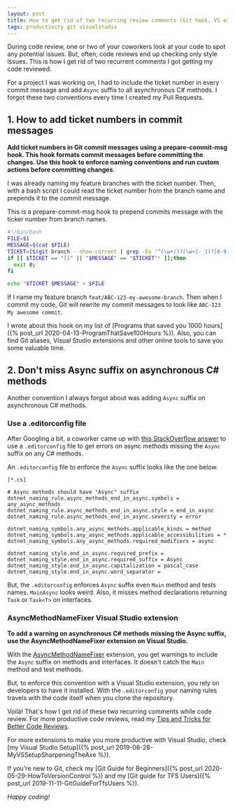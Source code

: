 ```yaml
---
layout: post
title: How to get rid of two recurring review comments (Git hook, VS extension)
tags: productivity git visualstudio
---
```


During code review, one or two of your coworkers look at your code to spot any potential issues. But, often, code reviews end up checking only style issues. This is how I get rid of two recurrent comments I got getting my code reviewed.

For a project I was working on, I had to include the ticket number in every commit message and add `Async` suffix to all asynchronous C# methods. I forgot these two conventions every time I created my Pull Requests.

## 1. How to add ticket numbers in commit messages

**Add ticket numbers in Git commit messages using a prepare-commit-msg hook. This hook formats commit messages before committing the changes. Use this hook to enforce naming conventions and run custom actions before committing changes**.

I was already naming my feature branches with the ticket number. Then, with a bash script I could read the ticket number from the branch name and prepends it to the commit message.

This is a prepare-commit-msg hook to prepend commits message with the ticker number from branch names.

```bash
#!/bin/bash
FILE=$1
MESSAGE=$(cat $FILE)
TICKET=[$(git branch --show-current | grep -Eo '^(\w+/)?(\w+[-_])?[0-9]+' | grep -Eo '(\w+[-])?[0-9]+' | tr "[:lower:]" "[:upper:]")]
if [[ $TICKET == "[]" || "$MESSAGE" == "$TICKET"* ]];then
  exit 0;
fi

echo "$TICKET $MESSAGE" > $FILE
```

If I name my feature branch `feat/ABC-123-my-awesome-branch`. Then when I commit my code, Git  will rewrite my commit messages to look like `ABC-123 My awesome commit`. 

I wrote about this hook on my list of [Programs that saved you 1000 hours]({% post_url 2020-04-13-ProgramThatSave100Hours %}). Also, you can find Git aliases, Visual Studio extensions and other online tools to save you some valuable time.

## 2. Don't miss Async suffix on asynchronous C# methods

Another convention I always forgot about was adding `Async` suffix on asynchronous C# methods.

### Use a .editorconfig file

After Googling a bit, a coworker came up with [this StackOverflow answer](https://stackoverflow.com/questions/53972941/how-do-i-get-a-warning-in-visual-studio-when-async-methods-dont-end-in-async) to use a `.editorconfig` file to get errors on async methods missing the `Async` suffix on any C# methods.

An `.editorconfig` file to enforce the `Async` suffix looks like the one below.

```
[*.cs]

# Async methods should have "Async" suffix
dotnet_naming_rule.async_methods_end_in_async.symbols = any_async_methods
dotnet_naming_rule.async_methods_end_in_async.style = end_in_async
dotnet_naming_rule.async_methods_end_in_async.severity = error

dotnet_naming_symbols.any_async_methods.applicable_kinds = method
dotnet_naming_symbols.any_async_methods.applicable_accessibilities = *
dotnet_naming_symbols.any_async_methods.required_modifiers = async

dotnet_naming_style.end_in_async.required_prefix = 
dotnet_naming_style.end_in_async.required_suffix = Async
dotnet_naming_style.end_in_async.capitalization = pascal_case
dotnet_naming_style.end_in_async.word_separator =
```

But, the `.editorconfig` enforces `Async` suffix even `Main` method and tests names. `MainAsync` looks weird. Also, it misses method declarations returning `Task` or `Task<T>` on interfaces.

### AsyncMethodNameFixer Visual Studio extension

**To add a warning on asynchronous C# methods missing the Async suffix, use the AsyncMethodNameFixer extension on Visual Studio.**

With the [AsyncMethodNameFixer](https://github.com/priyanshu92/AsyncMethodNameFixer) extension, you get warnings to include the `Async` suffix on methods and interfaces. It doesn't catch the `Main` method and test methods.

But, to enforce this convention with a Visual Studio extension, you rely on developers to have it installed. With the `.editorconfig` your naming rules travels with the code itself when you clone the repository.

Voilà! That's how I got rid of these two recurring comments while code review. For more productive code reviews, read my [Tips and Tricks for Better Code Reviews](https://canro91.github.io/2019/12/17/BetterCodeReviews/).

For more extensions to make you more productive with Visual Studio, check [my Visual Studio Setup]({% post_url 2019-06-28-MyVSSetupSharpeningTheAxe %}).

If you're new to Git, check my [Git Guide for Beginners]({% post_url 2020-05-29-HowToVersionControl %}) and my [Git guide for TFS Users]({% post_url 2019-11-11-GitGuideForTfsUsers %}).

_Happy coding!_
